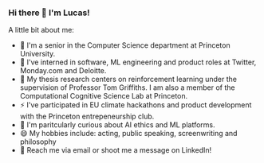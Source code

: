 ### Hi there 👋 I'm Lucas!

A little bit about me:







- 🎒 I'm a senior in the Computer Science department at Princeton University.
- 🔭 I've interned in software, ML engineering and product roles at Twitter, Monday.com and Deloitte.
- 🤔 My thesis research centers on reinforcement learning under the supervision of Professor Tom Griffiths. I am also a member of the Computational Cognitive Science Lab at Princeton. 
- ⚡  I've participated in EU climate hackathons and product development with the Princeton entrepeneurship club. 
- 🎻 I'm paritcularly curious about AI ethics and ML platforms. 
- 😄 My hobbies include: acting, public speaking, screenwriting and philosophy
- 💬 Reach me via email or shoot me a message on LinkedIn!


